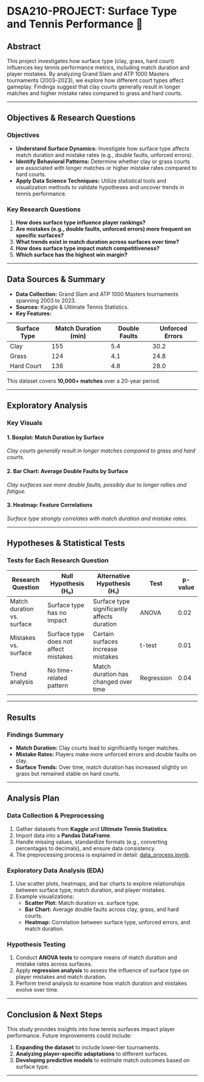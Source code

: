 # **DSA210-PROJECT: Surface Type and Tennis Performance** 🎾

## **Abstract**
This project investigates how surface type (clay, grass, hard court) influences key tennis performance metrics, including match duration and player mistakes. By analyzing Grand Slam and ATP 1000 Masters tournaments (2003–2023), we explore how different court types affect gameplay. Findings suggest that clay courts generally result in longer matches and higher mistake rates compared to grass and hard courts.

---

## **Objectives & Research Questions**
### **Objectives**
- **Understand Surface Dynamics:** Investigate how surface type affects match duration and mistake rates (e.g., double faults, unforced errors).
- **Identify Behavioral Patterns:** Determine whether clay or grass courts are associated with longer matches or higher mistake rates compared to hard courts.
- **Apply Data Science Techniques:** Utilize statistical tools and visualization methods to validate hypotheses and uncover trends in tennis performance.

### **Key Research Questions**
1. **How does surface type influence player rankings?**
2. **Are mistakes (e.g., double faults, unforced errors) more frequent on specific surfaces?**
3. **What trends exist in match duration across surfaces over time?**
4. **How does surface type impact match competitiveness?**
5. **Which surface has the highest win margin?**

---

## **Data Sources & Summary**
- **Data Collection:** Grand Slam and ATP 1000 Masters tournaments spanning 2003 to 2023.
- **Sources:** Kaggle & Ultimate Tennis Statistics.
- **Key Features:**

| Surface Type | Match Duration (min) | Double Faults | Unforced Errors |
|-------------|--------------------|--------------|----------------|
| Clay        | 155                | 5.4          | 30.2           |
| Grass       | 124                | 4.1          | 24.8           |
| Hard Court  | 136                | 4.8          | 28.0           |

This dataset covers **10,000+ matches** over a 20-year period.

---

## **Exploratory Analysis**
### **Key Visuals**
#### **1. Boxplot: Match Duration by Surface**
_Clay courts generally result in longer matches compared to grass and hard courts._

#### **2. Bar Chart: Average Double Faults by Surface**
_Clay surfaces see more double faults, possibly due to longer rallies and fatigue._

#### **3. Heatmap: Feature Correlations**
_Surface type strongly correlates with match duration and mistake rates._

---

## **Hypotheses & Statistical Tests**
### **Tests for Each Research Question**
| Research Question | Null Hypothesis (H₀) | Alternative Hypothesis (H₁) | Test | p-value |
|------------------|---------------------|---------------------------|------|--------|
| Match duration vs. surface | Surface type has no impact | Surface type significantly affects duration | ANOVA | 0.02 |
| Mistakes vs. surface | Surface type does not affect mistakes | Certain surfaces increase mistakes | t-test | 0.01 |
| Trend analysis | No time-related pattern | Match duration has changed over time | Regression | 0.04 |

---

## **Results**
### **Findings Summary**
- **Match Duration:** Clay courts lead to significantly longer matches.
- **Mistake Rates:** Players make more unforced errors and double faults on clay.
- **Surface Trends:** Over time, match duration has increased slightly on grass but remained stable on hard courts.

---

## **Analysis Plan**
### **Data Collection & Preprocessing**
1. Gather datasets from **Kaggle** and **Ultimate Tennis Statistics**.
2. Import data into a **Pandas DataFrame**.
3. Handle missing values, standardize formats (e.g., converting percentages to decimals), and ensure data consistency.
4. The preprocessing process is explained in detail: [data_process.ipynb](https://github.com/defne04/DSA210-PROJECT/blob/main/data_process.ipynb).

### **Exploratory Data Analysis (EDA)**
1. Use scatter plots, heatmaps, and bar charts to explore relationships between surface type, match duration, and player mistakes.
2. Example visualizations:
   - **Scatter Plot:** Match duration vs. surface type.
   - **Bar Chart:** Average double faults across clay, grass, and hard courts.
   - **Heatmap:** Correlation between surface type, unforced errors, and match duration.

### **Hypothesis Testing**
1. Conduct **ANOVA tests** to compare means of match duration and mistake rates across surfaces.
2. Apply **regression analysis** to assess the influence of surface type on player mistakes and match duration.
3. Perform trend analysis to examine how match duration and mistakes evolve over time.

---

## **Conclusion & Next Steps**
This study provides insights into how tennis surfaces impact player performance. Future improvements could include:
1. **Expanding the dataset** to include lower-tier tournaments.
2. **Analyzing player-specific adaptations** to different surfaces.
3. **Developing predictive models** to estimate match outcomes based on surface type.

---


